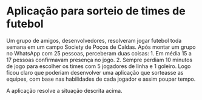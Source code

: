 <h1> Aplicação para sorteio de times de futebol</h1>
    

<p> Um grupo de amigos, desenvolvedores, resolveram jogar futebol toda semana em um campo Society de
Poços de Caldas.
Após montar um grupo no WhatsApp com 25 pessoas, perceberam duas coisas:
1. Em média 15 a 17 pessoas confirmavam presença no jogo.
2. Sempre perdiam 10 minutos de jogo para escolher os times com 5 jogadores de linha e 1 goleiro.
Logo ficou claro que poderiam desenvolver uma aplicação que sorteasse as equipes, com base nas
habilidades de cada jogador e assim poupar tempo.
    
</p>

<p>A aplicação resolve a situação descrita acima. </p>
